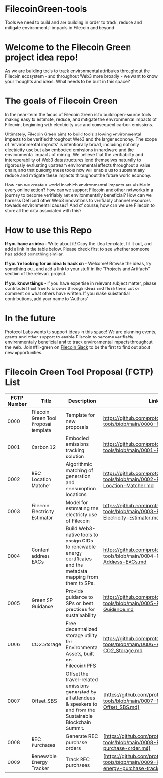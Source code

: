 # FilecoinGreen-tools
Tools we need to build and are building in order to track, reduce and mitigate environmental impacts in Filecoin and beyond

# Welcome to the Filecoin Green project idea repo!
As we are building tools to track environmental attributes throughout the Filecoin ecosystem - and throughout Web3 more broadly - we want to know your thoughts and ideas. What needs to be built in this space?

# The goals of Filecoin Green

In the near-term the focus of Filecoin Green is to build open-source tools making easy to estimate, reduce, and mitigate the environmental impacts of Filecoin, beginning with electricity use and consequent carbon emissions.

Ultimately, Filecoin Green aims to build tools allowing environmental impacts to be verified throughout Web3 and the larger economy. The scope of 'environmental impacts' is intentionally broad, including not only electricity use but also embodied emissions in hardware and the environmental impacts of mining. We believe that the verifiability and interoperability of Web3 datastructures lend themselves naturally to rigorously evaluating upstream environmental effects throughout a value chain, and that building these tools now will enable us to substantially reduce and mitigate these impacts throughout the future world economy.

How can we create a world in which environmental impacts are visible in every online action? How can we support Filecoin and other networks in a journey to become verifiably net environmentally beneficial? How can we harness Defi and other Web3 innovations to verifiably channel resources towards environmental causes? And of course, how can we use Filecoin to store all the data associated with this?

# How to use this Repo
**If you have an idea -** Write about it! Copy the idea template, fill it out, and add a link in the table below. Please check first to see whether someone has added something similar.

**If you're looking for an idea to hack on -** Welcome! Browse the ideas, try something out, and add a link to your stuff in the "Projects and Artifacts" section of the relevant project.

**If you know things -** If you have expertise in relevant subject matter, please contribute! Feel free to browse through ideas and flesh them out or comment on what others have written. If you make substantial contributions, add your name to 'Authors'

# In the future
Protocol Labs wants to support ideas in this space! We are planning events, grants and other support to enable Filecoin to become verifiably environmentally beneficial and to track environmental impacts throughout the web. Join #fil-green on [Filecoin Slack](https://filecoin.io/slack) to be the first to find out about new opportunities.

# Filecoin Green Tool Proposal (FGTP) List
|FGTP Number|Title|Description|Link|
|---|---|---|---|
| 0000 | Filecoin Green Tool Proposal template | Template for new proposals | https://github.com/protocol/FilecoinGreen-tools/blob/main/0000-FGTP-template.md |
| 0001 | Carbon 12 | Embodied emissions tracking solution | https://github.com/protocol/FilecoinGreen-tools/blob/main/0001-FGTP-Carbon12.md |
| 0002 | REC Location Matcher | Algorithmic matching of generation and consumption locations | https://github.com/protocol/FilecoinGreen-tools/blob/main/0002-FGTP-REC-Location-Matcher.md |
| 0003 | Filecoin Electricity Estimator | Model for estimating the electricty use of Filecoin  | https://github.com/protocol/FilecoinGreen-tools/blob/main/0003-FGTP-Filecoin-Electricity-Estimator.md |
| 0004 | Content address EACs | Build Web3-native tools to assign CIDs to renewable energy certificates and the metadata mapping from them to SPs.  | https://github.com/protocol/FilecoinGreen-tools/blob/main/0004-FGTP-Content-Address-EACs.md |
| 0005 | Green SP Guidance | Provide guidance to SPs on best practices for sustainability | https://github.com/protocol/FilecoinGreen-tools/blob/main/0005-FGTP-Green-SP-Guidance.md |
| 0006 | CO2.Storage | Free decentralized storage utility for Environmental Assets, built on Filecoin/IPFS | https://github.com/protocol/FilecoinGreen-tools/blob/main/0006-FGTP-CO2_Storage.md |
| 0007 | Offset_SBS | Offset the travel-related emissions generated by all attendees & speakers to and from the Sustainable Blockchain Summit. | [https://github.com/protocol/FilecoinGreen-tools/blob/main/0007-FGTP-Offset_SBS.md] |
| 0008 | REC Purchases | Generate REC purchase orders | [https://github.com/protocol/FilecoinGreen-tools/blob/main/0008-FGTP-REC-purchase-order.md] |
| 0009 | Renewable Energy Tracker | Track REC purchases | [https://github.com/protocol/FilecoinGreen-tools/blob/main/0009-FGTP-renewable-energy-purchase-tracker.md] |







